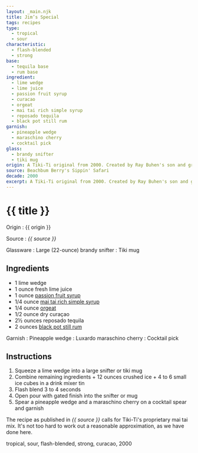 ```yaml
---
layout: _main.njk
title: Jim’s Special
tags: recipes
type:
  - tropical
  - sour
characteristic:
  - flash-blended
  - strong
base:
  - tequila base
  - rum base
ingredient:
  - lime wedge
  - lime juice
  - passion fruit syrup
  - curacao
  - orgeat
  - mai tai rich simple syrup
  - reposado tequila
  - black pot still rum
garnish:
  - pineapple wedge
  - maraschino cherry
  - cocktail pick
glass:
  - brandy snifter
  - tiki mug
origin: A Tiki-Ti original from 2000. Created by Ray Buhen's son and grandson (Mike and Mike Jr.) assisted by Tiki-Ti regular "Rasta Jim" Marshall.
source: Beachbum Berry's Sippin' Safari
decade: 2000
excerpt: A Tiki-Ti original from 2000. Created by Ray Buhen's son and grandson (Mike and Mike Jr.) assisted by Tiki-Ti regular “Rasta Jim” Marshall.
---
```

<!-- markdownlint-disable MD025 -->
# {{ title }}
<!-- markdownlint-enable MD025 -->

Origin
  : {{ origin }}

Source
  : <cite><span data-pagefind-filter="Source">{{ source }}</span></cite>

Glassware
  : Large (22-ounce) brandy snifter
  : <span data-pagefind-filter="Glassware">Tiki mug</span>

## Ingredients

* 1 lime wedge
* 1 ounce fresh lime juice
* 1 ounce [passion fruit syrup](/mixes/passion-fruit-syrup/)
* 1/4 ounce [mai tai rich simple syrup](/mixes/mai-tai-rich-simple-syrup/)
* 1/4 ounce [orgeat](/mixes/orgeat/)
* 1/2 ounce dry curaçao
* 2&frac12; ounces reposado tequila
* 2 ounces [black pot still rum](/rums/10-rum-black-pot-still/)

Garnish
  : <span data-pagefind-filter="Garnish">Pineapple wedge</span>
  : <span data-pagefind-filter="Garnish">Luxardo maraschino cherry</span>
  : <span data-pagefind-filter="Garnish">Cocktail pick</span>

## Instructions

1. Squeeze a lime wedge into a large snifter or tiki mug
2. Combine remaining ingredients + 12 ounces crushed ice + 4 to 6 small ice cubes in a drink mixer tin
3. Flash blend 3 to 4 seconds
4. Open pour with gated finish into the snifter or mug
5. Spear a pineapple wedge and a maraschino cherry on a cocktail spear and garnish

<tiki-callout type="note">

  The recipe as published in <cite><span data-pagefind-filter="Source">{{ source }}</span></cite> calls for Tiki-Ti's proprietary mai tai mix. It's not too hard to work out a reasonable approximation, as we have done here.

</tiki-callout>

<div
  data-cat[0]="Drink"
  data-type[0]="Tropical"
  data-type[1]="Sour"
  data-char[0]="Flash-blended"
  data-char[1]="Strong"
  data-base[0]="Rum/Cane spirits"
  data-base[1]="Tequila"
  data-base[2]="Agave spirits"
  data-ingredient[0]="Lime wedge"
  data-ingredient[1]="Lime juice"
  data-ingredient[2]="Passion fruit syrup"
  data-ingredient[3]="Curaçao, dry"
  data-ingredient[4]="Curaçao"
  data-ingredient[5]="Orgeat"
  data-ingredient[6]="Mai tai rich simple syrup"
  data-ingredient[7]="Tequila, reposado"
  data-ingredient[8]="Black pot still rum"
  data-origin[0]="Tiki-Ti, Los Angeles"
  data-origin[1]="Mike Buhen Sr."
  data-origin[2]="Mike Buhen Jr."
  data-origin[3]="“Rasta Jim” Marshall"
  data-glass[0]="Brandy snifter"
  data-glass[1]="Brandy snifter, large (22-ounce)"
  data-garnish[0]="Maraschino cherry"
  data-decade[0]="2000"
  data-pagefind-filter="
    Category[data-cat[0]],
    Type[data-type[0]],
    Type[data-type[1]],
    Characteristic[data-char[0]],
    Characteristic[data-char[1]],
    Base[data-base[0]],
    Base[data-base[1]],
    Base[data-base[2]],
    Ingredient[data-ingredient[0]],
    Ingredient[data-ingredient[1]],
    Ingredient[data-ingredient[2]],
    Ingredient[data-ingredient[3]],
    Ingredient[data-ingredient[4]],
    Ingredient[data-ingredient[5]],
    Ingredient[data-ingredient[6]],
    Ingredient[data-ingredient[7]],
    Ingredient[data-ingredient[8]],
    Origin[data-origin[0]],
    Origin[data-origin[1]],
    Origin[data-origin[2]],
    Origin[data-origin[3]],
    Glassware[data-glass[0]],
    Glassware[data-glass[1]],
    Garnish[data-garnish[0]],
    Decade[data-decade[0]]
  "
>
</div>

<div class="keywords" aria-hidden>tropical, sour, flash-blended, strong, curacao, 2000</div>
